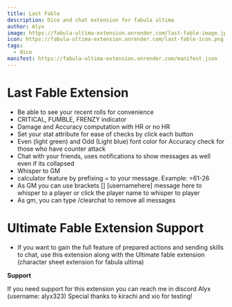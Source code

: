 ```yaml
---
title: Last Fable
description: Dice and chat extension for fabula ultima
author: Alyx
image: https://fabula-ultima-extension.onrender.com/last-fable-image.jpg
icon: https://fabula-ultima-extension.onrender.com/last-fable-icon.png
tags:
  - dice
manifest: https://fabula-ultima-extension.onrender.com/manifest.json
---
```


# Last Fable Extension

- Be able to see your recent rolls for convenience
- CRITICAL, FUMBLE, FRENZY indicator
- Damage and Accuracy computation with HR or no HR
- Set your stat attribute for ease of checks by click each button
- Even (light green) and Odd (Light blue) font color for Accuracy check for those who have counter attack
- Chat with your friends, uses notifications to show messages as well even if its collapsed
- Whisper to GM
- calculator feature by prefixing = to your message. Example: =61-26
- As GM you can use brackets [] [usernamehere] message here to whisper to a player or click the player name to whisper to player
- As gm, you can type /clearchat to remove all messages

# Ultimate Fable Extension Support

- If you want to gain the full feature of prepared actions and sending skills to chat, use this extension along with the Ultimate fable extension (character sheet extension for fabula ultima)

**Support**

If you need support for this extension you can reach me in discord Alyx (username: alyx323) Special thanks to kirachi and xio for testing!
